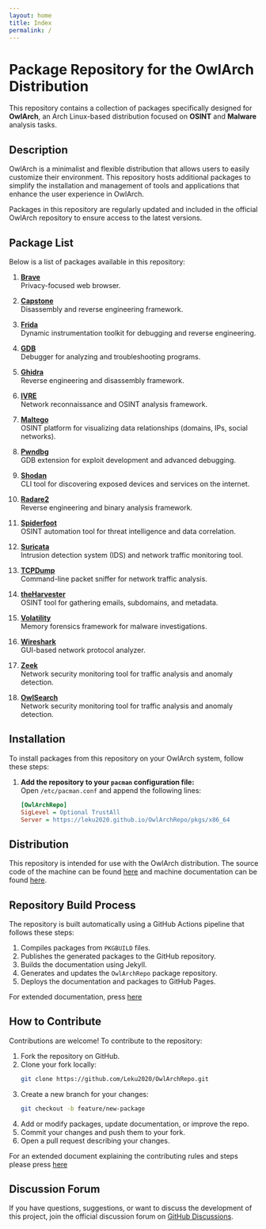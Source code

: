 ```yaml
---
layout: home
title: Index
permalink: /
---
```


# Package Repository for the OwlArch Distribution

This repository contains a collection of packages specifically designed for **OwlArch**, an Arch Linux-based distribution focused on **OSINT** and **Malware** analysis tasks.

## Description

OwlArch is a minimalist and flexible distribution that allows users to easily customize their environment. This repository hosts additional packages to simplify the installation and management of tools and applications that enhance the user experience in OwlArch.

Packages in this repository are regularly updated and included in the official OwlArch repository to ensure access to the latest versions.

## Package List

Below is a list of packages available in this repository:

1. **[Brave](brave)**  
   Privacy-focused web browser.

2. **[Capstone](capstone)**  
   Disassembly and reverse engineering framework.

3. **[Frida](frida)**  
   Dynamic instrumentation toolkit for debugging and reverse engineering.

4. **[GDB](gdb)**  
   Debugger for analyzing and troubleshooting programs.

5. **[Ghidra](ghidra)**  
   Reverse engineering and disassembly framework.

6. **[IVRE](ivre)**  
   Network reconnaissance and OSINT analysis framework.
   
7. **[Maltego](maltego)**  
   OSINT platform for visualizing data relationships (domains, IPs, social networks).

8. **[Pwndbg](pwndbg)**  
   GDB extension for exploit development and advanced debugging.

9. **[Shodan](shodan)**  
   CLI tool for discovering exposed devices and services on the internet.

10. **[Radare2](radare)**  
    Reverse engineering and binary analysis framework.

11. **[Spiderfoot](spiderfoot)**  
    OSINT automation tool for threat intelligence and data correlation.

12. **[Suricata](suricata)**  
    Intrusion detection system (IDS) and network traffic monitoring tool.

13. **[TCPDump](tcpdump)**  
    Command-line packet sniffer for network traffic analysis.

14. **[theHarvester](theharvester)**  
    OSINT tool for gathering emails, subdomains, and metadata.

15. **[Volatility](volatility)**  
    Memory forensics framework for malware investigations.

16. **[Wireshark](wireshark)**  
    GUI-based network protocol analyzer.

17. **[Zeek](zeek)**  
    Network security monitoring tool for traffic analysis and anomaly detection.

18. **[OwlSearch](owlsearch)**  
    Network security monitoring tool for traffic analysis and anomaly detection.

## Installation

To install packages from this repository on your OwlArch system, follow these steps:

1. **Add the repository to your `pacman` configuration file:**  
   Open `/etc/pacman.conf` and append the following lines:

   ```ini
   [OwlArchRepo]
   SigLevel = Optional TrustAll
   Server = https://leku2020.github.io/OwlArchRepo/pkgs/x86_64
   ```

## Distribution

This repository is intended for use with the OwlArch distribution. The source code of the machine can be found [here](https://github.com/Leku2020/OwlArch) and machine documentation can be found [here](https://leku2020.github.io/OwlArch).

## Repository Build Process

The repository is built automatically using a GitHub Actions pipeline that follows these steps:

1. Compiles packages from `PKGBUILD` files.
2. Publishes the generated packages to the GitHub repository.
3. Builds the documentation using Jekyll.
4. Generates and updates the `OwlArchRepo` package repository.
5. Deploys the documentation and packages to GitHub Pages.

For extended documentation, press [here](actions)

## How to Contribute

Contributions are welcome! To contribute to the repository:

1. Fork the repository on GitHub.
2. Clone your fork locally:
   ```sh
   git clone https://github.com/Leku2020/OwlArchRepo.git
   ```
3. Create a new branch for your changes:
   ```sh
   git checkout -b feature/new-package
   ```
4. Add or modify packages, update documentation, or improve the repo.
5. Commit your changes and push them to your fork.
6. Open a pull request describing your changes.

For an extended document explaining the contributing rules and steps please press [here](contribute)

## Discussion Forum

If you have questions, suggestions, or want to discuss the development of this project, join the official discussion forum on [GitHub Discussions](https://github.com/Leku2020/OwlArchRepo/discussions).

